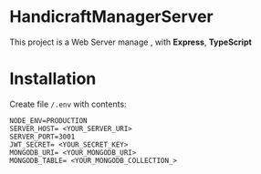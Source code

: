 # HandicraftManagerServer
This project is a Web Server manage , with **Express**, **TypeScript**

# Installation
Create file ```/.env``` with contents:
```
NODE_ENV=PRODUCTION
SERVER_HOST= <YOUR_SERVER_URI>
SERVER_PORT=3001
JWT_SECRET= <YOUR_SECRET_KEY>
MONGODB_URI= <YOUR_MONGODB_URI>
MONGODB_TABLE= <YOUR_MONGODB_COLLECTION_>
```